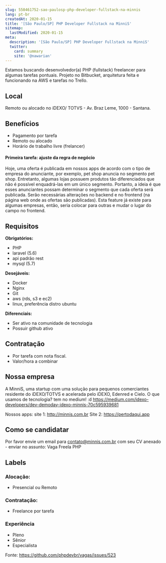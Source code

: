 ```yaml
---
slug: 550461752-sao-paulosp-php-developer-fullstack-na-minnis
lang: pt-br
createdAt: 2020-01-15
title: '[São Paulo/SP] PHP Developer Fullstack na MinniS'
sitemap:
  lastModified: 2020-01-15
meta:
  description: '[São Paulo/SP] PHP Developer Fullstack na MinniS'
  twitter:
    card: summary
    site: '@nawarian'
---
```


Estamos buscando desenvolvedor(a) PHP (fullstack) freelancer para algumas tarefas pontuais. Projeto no Bitbucket, arquitetura feita e funcionando na AWS e tarefas no Trello.

## Local

Remoto ou alocado no iDEXO/ TOTVS - Av. Braz Leme, 1000 - Santana.

## Benefícios

- Pagamento por tarefa
- Remoto ou alocado
- Horário de trabalho livre (frelancer)

#### Primeira tarefa: ajuste da regra de negócio

Hoje, uma oferta é publicada em nossos apps de acordo com o tipo de empresa do anunciante, por exemplo, pet shop anuncia no segmento pet shop. Entretanto, algumas lojas possuem produtos tão diferenciados que não é possível enquadrá-las em um único segmento. Portanto, a ideia é que esses anunciantes possam determinar o segmento que cada oferta será publicada. Serão necessárias alterações no backend e no frontend (na página web onde as ofertas são publicadas). Esta feature já existe para algumas empresas, então, seria colocar para outras e mudar o lugar do campo no frontend.

## Requisitos

**Obrigatórios:**
- PHP
- laravel (5.6)
- api padrão rest
- mysql (5.7)

**Desejáveis:**
- Docker
- Nginx
- Git
- aws (rds, s3 e ec2)
- linux, preferência distro ubuntu

**Diferenciais:**
- Ser ativo na comunidade de tecnologia
- Possuir github ativo

## Contratação

- Por tarefa com nota fiscal. 
- Valor/hora a combinar 

## Nossa empresa

A MinniS, uma startup com uma solução para pequenos comerciantes residente do iDEXO/TOTVS e acelerada pelo iDEXO, Edenred e Cielo. O que usamos de tecnologia? tem no medium! :d
https://medium.com/idexo-developers/dev-demoday-idexo-minnis-70c595939681

Nossos apps:
site 1: http://minnis.com.br
Site 2: https://pertodaqui.app

## Como se candidatar

Por favor envie um email para contato@minnis.com.br com seu CV anexado - enviar no assunto: Vaga Freela PHP

## Labels

<!-- Escolha abaixo, apague as que não fizerem sentido: -->
### Alocação:
- Presencial ou Remoto

### Contratação:
- Freelance por tarefa

### Experiência
- Pleno
- Sênior
- Especialista


Fonte: https://github.com/phpdevbr/vagas/issues/523